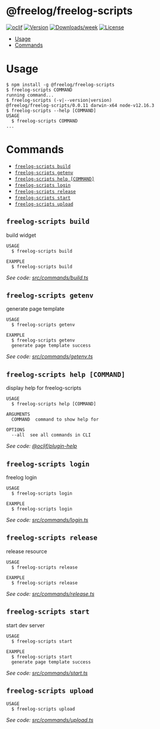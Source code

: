 @freelog/freelog-scripts
========================



[![oclif](https://img.shields.io/badge/cli-oclif-brightgreen.svg)](https://oclif.io)
[![Version](https://img.shields.io/npm/v/@freelog/freelog-scripts.svg)](https://npmjs.org/package/@freelog/freelog-scripts)
[![Downloads/week](https://img.shields.io/npm/dw/@freelog/freelog-scripts.svg)](https://npmjs.org/package/@freelog/freelog-scripts)
[![License](https://img.shields.io/npm/l/@freelog/freelog-scripts.svg)](https://github.com/liu-kai-github/freelog-scripts/blob/master/package.json)

<!-- toc -->
* [Usage](#usage)
* [Commands](#commands)
<!-- tocstop -->
# Usage
<!-- usage -->
```sh-session
$ npm install -g @freelog/freelog-scripts
$ freelog-scripts COMMAND
running command...
$ freelog-scripts (-v|--version|version)
@freelog/freelog-scripts/0.0.11 darwin-x64 node-v12.16.3
$ freelog-scripts --help [COMMAND]
USAGE
  $ freelog-scripts COMMAND
...
```
<!-- usagestop -->
# Commands
<!-- commands -->
* [`freelog-scripts build`](#freelog-scripts-build)
* [`freelog-scripts getenv`](#freelog-scripts-getenv)
* [`freelog-scripts help [COMMAND]`](#freelog-scripts-help-command)
* [`freelog-scripts login`](#freelog-scripts-login)
* [`freelog-scripts release`](#freelog-scripts-release)
* [`freelog-scripts start`](#freelog-scripts-start)
* [`freelog-scripts upload`](#freelog-scripts-upload)

## `freelog-scripts build`

build widget

```
USAGE
  $ freelog-scripts build

EXAMPLE
  $ freelog-scripts build
```

_See code: [src/commands/build.ts](https://github.com/freelogfe/freelogfe-lib-repos/blob/v0.0.11/src/commands/build.ts)_

## `freelog-scripts getenv`

generate page template

```
USAGE
  $ freelog-scripts getenv

EXAMPLE
  $ freelog-scripts getenv
  generate page template success
```

_See code: [src/commands/getenv.ts](https://github.com/freelogfe/freelogfe-lib-repos/blob/v0.0.11/src/commands/getenv.ts)_

## `freelog-scripts help [COMMAND]`

display help for freelog-scripts

```
USAGE
  $ freelog-scripts help [COMMAND]

ARGUMENTS
  COMMAND  command to show help for

OPTIONS
  --all  see all commands in CLI
```

_See code: [@oclif/plugin-help](https://github.com/oclif/plugin-help/blob/v3.0.1/src/commands/help.ts)_

## `freelog-scripts login`

freelog login

```
USAGE
  $ freelog-scripts login

EXAMPLE
  $ freelog-scripts login
```

_See code: [src/commands/login.ts](https://github.com/freelogfe/freelogfe-lib-repos/blob/v0.0.11/src/commands/login.ts)_

## `freelog-scripts release`

release resource

```
USAGE
  $ freelog-scripts release

EXAMPLE
  $ freelog-scripts release
```

_See code: [src/commands/release.ts](https://github.com/freelogfe/freelogfe-lib-repos/blob/v0.0.11/src/commands/release.ts)_

## `freelog-scripts start`

start dev server

```
USAGE
  $ freelog-scripts start

EXAMPLE
  $ freelog-scripts start
  generate page template success
```

_See code: [src/commands/start.ts](https://github.com/freelogfe/freelogfe-lib-repos/blob/v0.0.11/src/commands/start.ts)_

## `freelog-scripts upload`

```
USAGE
  $ freelog-scripts upload
```

_See code: [src/commands/upload.ts](https://github.com/freelogfe/freelogfe-lib-repos/blob/v0.0.11/src/commands/upload.ts)_
<!-- commandsstop -->
